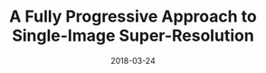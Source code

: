 ---
title: "A Fully Progressive Approach to Single-Image Super-Resolution"
collection: publications
permalink: /publication/prosr
date: 2018-03-24
venue: "CVPRW"
city: "Salt Lake City"
state: "Utah"
thumbnail: "prosr.png"
authors: "Y. Wang, F. Perazzi, B. McWilliams, A. and O. Sorkine-Hornung, C. Schroers"
uri: prosr.pdf
arxiv: https://arxiv.org/abs/1804.02900
bibtex: prosr.txt
source: https://github.com/fperazzi/proSR
project: https://yifita.github.io/publication/prosr/
video: https://vimeo.com/272673051
data:
---